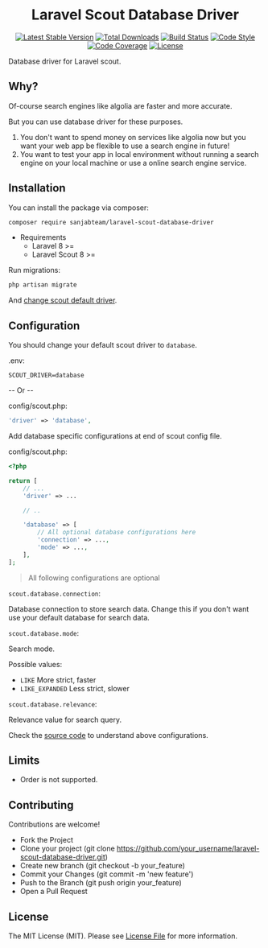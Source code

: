 <h1 align="center">Laravel Scout Database Driver</h1>

<div align="center">

[![Latest Stable Version](https://poser.pugx.org/sanjabteam/laravel-scout-database-driver/v/stable)](https://packagist.org/packages/sanjabteam/laravel-scout-database-driver)
[![Total Downloads](https://poser.pugx.org/sanjabteam/laravel-scout-database-driver/downloads)](https://packagist.org/packages/sanjabteam/laravel-scout-database-driver)
[![Build Status](https://github.com/sanjabteam/laravel-scout-database-driver/workflows/tests/badge.svg)](https://github.com/sanjabteam/laravel-scout-database-driver/actions)
[![Code Style](https://github.styleci.io/repos/356009663/shield?style=flat)](https://github.styleci.io/repos/356009663)
[![Code Coverage](https://codecov.io/gh/sanjabteam/laravel-scout-database-driver/branch/master/graph/badge.svg?sanitize=true)](https://codecov.io/gh/sanjabteam/laravel-scout-database-driver)
[![License](https://poser.pugx.org/sanjabteam/laravel-scout-database-driver/license)](https://packagist.org/packages/sanjabteam/laravel-scout-database-driver)

</div>

Database driver for Laravel scout.

## Why?

Of-course search engines like algolia are faster and more accurate.

But you can use database driver for these purposes.

1. You don't want to spend money on services like algolia now but you want your web app be flexible to use a search engine in future!
2. You want to test your app in local environment without running a search engine on your local machine or use a online search engine service.

## Installation

You can install the package via composer:

```bash
composer require sanjabteam/laravel-scout-database-driver
```
* Requirements
    * Laravel 8 >=
    * Laravel Scout 8 >=

Run migrations:
```bash
php artisan migrate
```

And [change scout default driver](#configuration).

## Configuration
You should change your default scout driver to `database`.

.env:
```env
SCOUT_DRIVER=database
```

-- Or --

config/scout.php:

```php
'driver' => 'database',
```

Add database specific configurations at end of scout config file.

config/scout.php:
```php
<?php

return [
    // ...
    'driver' => ...

    // ..

    'database' => [
        // All optional database configurations here
        'connection' => ...,
        'mode' => ...,
    ],
];

```

> All following configurations are optional

`scout.database.connection`:

Database connection to store search data. Change this if you don't want use your default database for search data.

`scout.database.mode`:

Search mode.

Possible values:
* `LIKE`  More strict, faster
* `LIKE_EXPANDED`  Less strict, slower

`scout.database.relevance`:

Relevance value for search query.

Check the [source code](./src/DatabaseEngine.php) to understand above configurations.


## Limits
* Order is not supported.

## Contributing

Contributions are welcome!

* Fork the Project
* Clone your project (git clone https://github.com/your_username/laravel-scout-database-driver.git)
* Create new branch (git checkout -b your_feature)
* Commit your Changes (git commit -m 'new feature')
* Push to the Branch (git push origin your_feature)
* Open a Pull Request

## License

The MIT License (MIT). Please see [License File](LICENSE.md) for more information.
